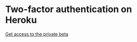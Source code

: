 # Two-factor authentication on Heroku

[Get access to the private beta](https://beta.heroku.com/2fa)

